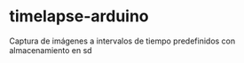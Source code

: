 # timelapse-arduino
Captura de imágenes a intervalos de tiempo predefinidos con almacenamiento en sd
